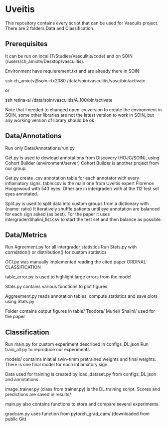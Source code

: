 # Uveitis

This repository contains every script that can be used for Vasculis project. There are 2 folders Data and Classification.


## Prerequisites

It can be run on local (T/Studies/Vasculitis/code) and on SOIN (/users/ch_amiotv/Desktop/vasculitis).

Environment have requierement.txt and are already there in SOIN:

ssh ch_amiotv@soin-rtx2080
/data/soin/vasculitis/vasc/bin/activate 

or 

ssh retina-ai
/data/soin/vasculitis/A_100/bin/activate 

Note that I needed to changed open-cv version to create the environment in SOIN, some other libraries are not the latest version to work in SOIN, but any working version of library should be ok

## Data/Annotations

Run only Data/Annotations/run.py

Get.py is used to dowload annotations from Discovery (HOJG/SOIN), using Cohort Builder (environment/server)
Cohort Builder is another project from our group.

Get.py create .csv annotation table for each annotator with every inflamatory signs.
table.csv is the main one from Uveitis expert Florence Hoogewoud with 543 eyes.
Other are in intergrader/ with at the 112 test set eyes annotated.

Split.py is used to split data into custom groups from a dictionary with {name: ratio}
It iteratively shuffle patients until eye annotation are balanced for each sign asked (as best).
For the paper it uses intergrader/Shalini_list.csv to start the test set and then balance as possible.

## Data/Metrics

Run Agreement.py for all intergrader statistics
Run Stats.py with correlation() or distribution() for custom statistics

OCI.py was manually implemented reading the cited paper ORDINAL CLASSIFICATION

table_error.py is used to highlight large errors from the model

Stats.py contains various functions to plot figures

Aggreement.py reads annotation tables, compute statistics and save plots using Stats.py

Folder contains output figures in table/ Teodora/ Muriel/ Shalini/ used for the paper

## Classification

Run main.py for custom experiment described in configs_DL.json
Run train_all.py to reproduce our experiments

models/ contaims iniatial swin-timm pretrained weights and final weights.
There is one final model for each inflamatory sign.

Data used for training is created by load_dataset.py from configs_DL.json and annotations

image_trainer.py (class from trainer.py) is the DL training script.
Scores and predictions are saved in results/

main.py also contains functions to store and compare several experiments.

gradcam.py uses function from pytorch_grad_cam/ (downloaded from public Git)
